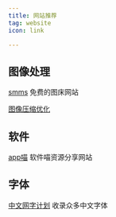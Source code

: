 ```yaml
---
title: 网站推荐
tag: website
icon: link

---
```

## 图像处理
[smms](https://smms.app/) 免费的图床网站
<br/>

[图像压缩优化](https://zh.recompressor.com/)

## 软件
[app喵](https://www.appmiu.com/) 软件喵资源分享网站

## 字体
[中文网字计划](https://chinese-font.netlify.app/) 收录众多中文字体